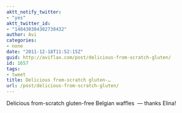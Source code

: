 ```yaml
---
aktt_notify_twitter:
- "yes"
aktt_twitter_id:
- "148430384382738432"
author: Avi
categories:
- none
date: "2011-12-18T11:52:15Z"
guid: http://aviflax.com/post/delicious-from-scratch-gluten/
id: 1657
tags:
- tweet
title: Delicious from-scratch gluten-…
url: /post/delicious-from-scratch-gluten/
---
```

Delicious from-scratch gluten-free Belgian waffles  — thanks Elina!